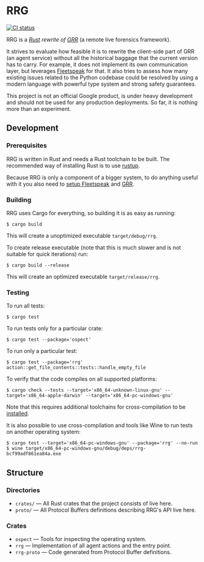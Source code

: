 RRG
===

[![CI status][ci-badge]][ci]

RRG is a *[Rust][rust] rewrite of [GRR][grr]* (a remote live forensics
framework).

It strives to evaluate how feasible it is to rewrite the client-side part of GRR
(an agent service) without all the historical baggage that the current version
has to carry. For example, it does not implement its own communication layer,
but leverages [Fleetspeak][fleetspeak] for that. It also tries to assess how
many existing issues related to the Python codebase could be resolved by using a
modern language with powerful type system and strong safety guarantees.

This project is not an official Google product, is under heavy development and
should not be used for any production deployments. So far, it is nothing more
than an experiment.

[rust]: https://rust-lang.org
[grr]: https://github.com/google/grr
[fleetspeak]: https://github.com/google/fleetspeak

[ci]: https://github.com/google/rrg/actions?query=workflow%3AIntegrate
[ci-badge]: https://github.com/google/rrg/workflows/Integrate/badge.svg

Development
-----------

### Prerequisites

RRG is written in Rust and needs a Rust toolchain to be built. The recommended
way of installing Rust is to use [rustup](https://rustup.rs/).

Because RRG is only a component of a bigger system, to do anything useful with
it you also need to [setup Fleetspeak][fleetspeak-guide] and [GRR][grr-guide].

[fleetspeak-guide]: https://github.com/google/fleetspeak/blob/master/docs/guide.md
[grr-guide]: https://grr-doc.readthedocs.io/en/latest/fleetspeak/from-source.html

### Building

RRG uses Cargo for everything, so building it is as easy as running:

    $ cargo build

This will create a unoptimized executable `target/debug/rrg`.

To create release executable (note that this is much slower and is not suitable
for quick iterations) run:

    $ cargo build --release

This will create an optimized executable `target/release/rrg`.

### Testing

To run all tests:

    $ cargo test

To run tests only for a particular crate:

    $ cargo test --package='ospect'

To run only a particular test:

    $ cargo test --package='rrg' action::get_file_contents::tests::handle_empty_file

To verify that the code compiles on all supported platforms:

    $ cargo check --tests --target='x86_64-unknown-linux-gnu' --target='x86_64-apple-darwin' --target='x86_64-pc-windows-gnu'

Note that this requires additional toolchains for cross-compilation to be
[installed](https://rust-lang.github.io/rustup/cross-compilation.html).

It is also possible to use cross-compilation and tools like Wine to run tests
on another operating system:

    $ cargo test --target='x86_64-pc-windows-gnu' --package='rrg' --no-run
    $ wine target/x86_64-pc-windows-gnu/debug/deps/rrg-bcf99adf861ea84a.exe

Structure
---------

### Directories

  * `crates/` — All Rust crates that the project consists of live here.
  * `proto/` — All Protocol Buffers definitions describing RRG's API live here.

### Crates

  * `ospect` — Tools for inspecting the operating system.
  * `rrg` — Implementation of all agent actions and the entry point.
  * `rrg-proto` — Code generated from Protocol Buffer definitions.
